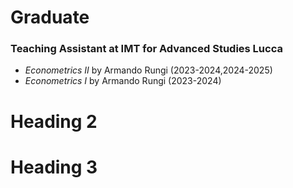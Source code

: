
# Graduate
### Teaching Assistant at IMT for Advanced Studies Lucca
- _Econometrics II_ by Armando Rungi (2023-2024,2024-2025)
- _Econometrics I_ by Armando Rungi (2023-2024)


Heading 2
======

Heading 3
======
